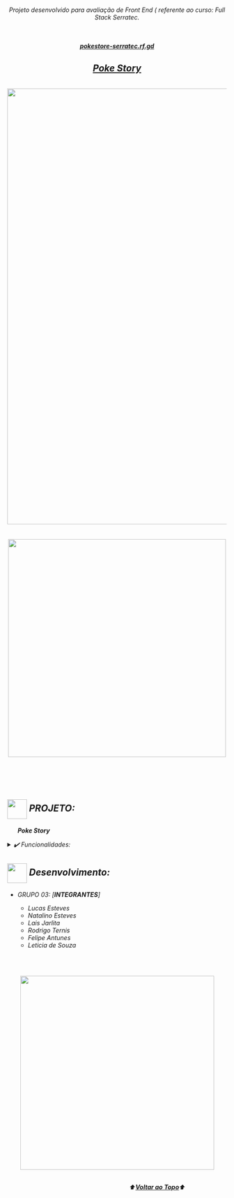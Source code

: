 <div align="center">
<i><h6>Projeto desenvolvido para avaliação de Front End ( referente ao curso: Full Stack Serratec.<br></br>
<h4>  <a href="http://pokestore-serratec.rf.gd/portal.html"> pokestore-serratec.rf.gd </a></h4>
</div>
<a name="back-to-top">

  
 <p>
    <h2 align="center">
      <a href="http://pokestore-serratec.rf.gd/portal.html">  Poke Story </a>
  </h2>
  </p> 
  </br>
  <div align="center">
  <img width="1000px" src="https://github.com/LucasEsteves2/Pokemon-E-commerce-SERRATEC-/blob/main/src/pokezn.gif">
</div>
<br>
  
<br>
<div align="center">
  <img width="500px" src="https://i.imgur.com/H5Pd8Ah.png">
  <br>  </br>
   <br>  </br>
</div>
<br>

## <img height="45px" align="center" src="https://github.com/luqui2/Sistema-para-Viagens-/blob/main/src/imagens/foguete.gif">   PROJETO:
&nbsp;&nbsp;&nbsp;&nbsp;&nbsp;&nbsp;**Poke Story**  

<details>
  <summary>✔️ Funcionalidades:</summary>
      <p align="justify">
      - Carrinho de compras<br>
      - Calculo de Frete  <br>
      - Calculo de descontos<br>
      </p>
  </details>

##     
  
 
## <img height="45px" align="center" src="https://github.com/luqui2/Sistema-para-Viagens-/blob/main/src/imagens/set.gif">   Desenvolvimento:
- GRUPO 03: [**INTEGRANTES**] 
  <br>

  - Lucas Esteves
  - Natalino Esteves
  - Lais Jarlita
  - Rodrigo Ternis
  - Felipe Antunes
  - Leticia de Souza
 <br>
<div align="center">      
 
  
 
 </div>
<br> 
</p>

<div align="center"> 
<img height="445px" align="center" src=""> 
</div>
<br>


&emsp;&emsp;&emsp;&emsp;&emsp;&emsp;&emsp;&emsp;&emsp;&emsp;&emsp;&emsp;&emsp;&emsp;&emsp;&emsp;&emsp;&emsp;&emsp;&emsp;⬆️[**Voltar ao Topo**](#back-to-top)⬆️



